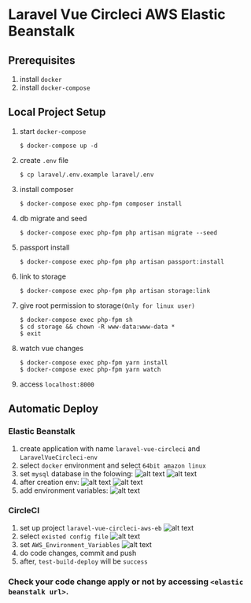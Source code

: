 # Laravel Vue Circleci AWS Elastic Beanstalk

## Prerequisites
1. install `docker`
1. install `docker-compose`

## Local Project Setup
1. start `docker-compose`
    ```
    $ docker-compose up -d
    ```
1. create `.env` file
    ```
    $ cp laravel/.env.example laravel/.env
    ```

1. install composer
    ```
    $ docker-compose exec php-fpm composer install
    ```

1. db migrate and seed
    ```
    $ docker-compose exec php-fpm php artisan migrate --seed
    ```

1. passport install
    ```
    $ docker-compose exec php-fpm php artisan passport:install
    ```

1. link to storage
    ```
    $ docker-compose exec php-fpm php artisan storage:link
    ```

1. give root permission to storage`(Only for linux user)`
    ```
    $ docker-compose exec php-fpm sh 
    $ cd storage && chown -R www-data:www-data *
    $ exit
    ```

1. watch vue changes
    ```
    $ docker-compose exec php-fpm yarn install 
    $ docker-compose exec php-fpm yarn watch
    ```
1. access `localhost:8000`

## Automatic Deploy
### Elastic Beanstalk
1. create application with name `laravel-vue-circleci` and `LaravelVueCircleci-env`
1. select `docker` environment and select `64bit amazon linux`
1. set `mysql` database in the folowing:
    ![alt text](https://github.com/aps1027/k8s-jenkins-ci-cd/blob/develop/doc/images/eb_1.png?raw=true)
    ![alt text](https://github.com/aps1027/k8s-jenkins-ci-cd/blob/develop/doc/images/eb_2.png?raw=true)
1. after creation env:
    ![alt text](https://github.com/aps1027/k8s-jenkins-ci-cd/blob/develop/doc/images/eb_4.png?raw=true)
    ![alt text](https://github.com/aps1027/k8s-jenkins-ci-cd/blob/develop/doc/images/eb_3.png?raw=true)
1. add environment variables:
    ![alt text](https://github.com/aps1027/k8s-jenkins-ci-cd/blob/develop/doc/images/eb_8.png?raw=true)
### CircleCI
1. set up project `laravel-vue-circleci-aws-eb`
    ![alt text](https://github.com/aps1027/k8s-jenkins-ci-cd/blob/develop/doc/images/eb_5.png?raw=true)
1. select `existed config file`
    ![alt text](https://github.com/aps1027/k8s-jenkins-ci-cd/blob/develop/doc/images/eb_6.png?raw=true)
1. set `AWS_Environment_Variables`
    ![alt text](https://github.com/aps1027/k8s-jenkins-ci-cd/blob/develop/doc/images/eb_7.png?raw=true)
1. do code changes, commit and push
1. after, `test-build-deploy` will be `success`

### Check your code change apply or not by accessing `<elastic beanstalk url>`.
    
